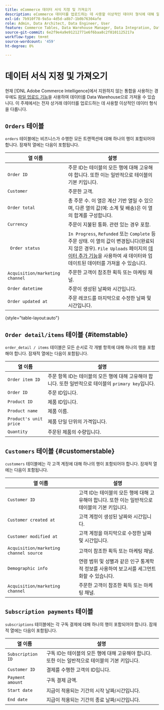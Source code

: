 ```yaml
---
title: eCommerce 데이터 서식 지정 및 가져오기
description: eCommerce 데이터를 업로드하는 데 사용할 이상적인 데이터 형식에 대해 알아봅니다.
exl-id: 7b910f78-9a5a-4d5d-a8b7-1b0b76304afe
role: Admin, Data Architect, Data Engineer, User
feature: Commerce Tables, Data Warehouse Manager, Data Integration, Data Import/Export
source-git-commit: 6e2f9e4a9e91212771e6f6baa8c2f8101125217a
workflow-type: tm+mt
source-wordcount: '459'
ht-degree: 0%

---
```


# 데이터 서식 지정 및 가져오기

현재 [!DNL Adobe Commerce Intelligence]에서 지원하지 않는 통합을 사용하는 경우에도 [파일 업로드 기능](using-file-uploader.md)을 사용하여 데이터를 Data Warehouse으로 가져올 수 있습니다. 이 주제에서는 전자 상거래 데이터를 업로드하는 데 사용할 이상적인 데이터 형식을 다룹니다.

## `Orders` 테이블

`orders` 테이블에는 비즈니스가 수행한 모든 트랜잭션에 대해 하나의 행이 포함되어야 합니다. 잠재적 열에는 다음이 포함됩니다.

| 열 이름 | 설명 |
|----|----|
| `Order ID` | 주문 ID는 테이블의 모든 행에 대해 고유해야 합니다. 또한 이는 일반적으로 테이블의 기본 키입니다. |
| `Customer` | 주문한 고객. |
| `Order total` | 총 주문 수. 이 열은 계산 기반 열일 수 있으며, 다른 열의 값(예: 소계 및 배송)은 이 열의 합계를 구성합니다. |
| `Currency` | 주문이 지불된 통화. 관련 있는 경우 포함. |
| ` Order status` | `In Progress`, `Refunded` 또는 `Complete` 등 주문 상태. 이 열의 값이 변경됩니다(완료되지 않은 경우). `File Uploads` 페이지의 [데이터 추가 기능](../../../data-analyst/importing-data/connecting-data/using-file-uploader.md)을 사용하여 새 데이터와 업데이트된 데이터를 가져올 수 있습니다. |
| `Acquisition/marketing channel` | 주문한 고객이 참조한 획득 또는 마케팅 채널. |
| `Order datetime` | 주문이 생성된 날짜와 시간입니다. |
| `Order updated at` | 주문 레코드를 마지막으로 수정한 날짜 및 시간입니다. |

{style="table-layout:auto"}

## `Order detail/items` 테이블 {#itemstable}

`order_detail / items` 테이블은 모든 순서로 각 개별 항목에 대해 하나의 행을 포함해야 합니다. 잠재적 열에는 다음이 포함됩니다.

| 열 이름 | 설명 |
|----|----|
| `Order item ID` | 주문 항목 ID는 테이블의 모든 행에 대해 고유해야 합니다. 또한 일반적으로 테이블의 `primary key`입니다. |
| `Order ID` | 주문 ID입니다. |
| `Product ID` | 제품 ID입니다. |
| `Product name` | 제품 이름. |
| `Product's unit price` | 제품 단일 단위의 가격입니다. |
| `Quantity` | 주문된 제품의 수량입니다. |

## `Customers` 테이블 {#customerstable}

`customers` 테이블에는 각 고객 계정에 대해 하나의 행이 포함되어야 합니다. 잠재적 열에는 다음이 포함됩니다.

| 열 이름 | 설명 |
|----|----|
| `Customer ID` | 고객 ID는 테이블의 모든 행에 대해 고유해야 합니다. 또한 이는 일반적으로 테이블의 기본 키입니다. |
| `Customer created at` | 고객 계정이 생성된 날짜와 시간입니다. |
| `Customer modified at` | 고객 계정을 마지막으로 수정한 날짜 및 시간입니다. |
| `Acquisition/marketing channel source` | 고객이 참조한 획득 또는 마케팅 채널. |
| `Demographic info` | 연령 범위 및 성별과 같은 인구 통계학적 정보를 사용하여 보고서를 세그먼트화할 수 있습니다. |
| `Acquisition/marketing channel` | 주문한 고객이 참조한 획득 또는 마케팅 채널. |

## `Subscription payments` 테이블

`subscriptions` 테이블에는 각 구독 결제에 대해 하나의 행이 포함되어야 합니다. 잠재적 열에는 다음이 포함됩니다.

| 열 이름 | 설명 |
|----|----|
| `Subscription ID` | 구독 ID는 테이블의 모든 행에 대해 고유해야 합니다. 또한 이는 일반적으로 테이블의 기본 키입니다. |
| `Customer ID` | 결제를 수행한 고객의 ID입니다. |
| `Payment amount` | 구독 결제 금액. |
| `Start date` | 지급이 적용되는 기간의 시작 날짜/시간입니다. |
| `End date` | 지급이 적용되는 기간의 종료 날짜/시간입니다. |
